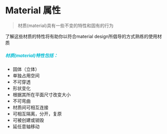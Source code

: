 # Material 属性

> 材质(material)具有一些不变的特性和固有的行为

了解这些材质的特性将有助你以符合material design所倡导的方式熟练的使用材质

<h5 style="color:#00bcd4">材质(material)特性包括：</h5>

* 固体（立体）
* 单独占用空间
* 不可穿透
* 形状变化
* 根据其所在平面尺寸改变大小
* 不可弯曲
* 材质间可相互连接
* 可相互隔离，分开，复原
* 可被创建或销毁
* 延任意轴移动



